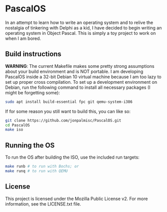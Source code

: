 # PascalOS

In an attempt to learn how to write an operating system and to relive the
nostalgia of tinkering with Delphi as a kid, I have decided to begin writing an
operating system in Object Pascal. This is simply a toy project to work on when
I am bored.

## Build instructions

**WARNING**: The current Makefile makes some pretty strong assumptions about
your build environment and is NOT portable. I am developing PascalOS inside a
32-bit Debian 10 virtual machine because I am too lazy to set up proper cross
compilation. To set up a development environment on Debian, run the following
command to install all necessary packages (I might be forgetting some):

```sh
sudo apt install build-essential fpc git qemu-system-i386
```

If for some reason you still want to build this, you can like so:

```sh
git clone https://github.com/jonpalmisc/PascalOS.git
cd PascalOS
make iso
```

## Running the OS

To run the OS after building the ISO, use the included run targets:

```sh
make runb # to run with Bochs; or
make runq # to run with QEMU
```

## License

This project is licensed under the Mozilla Public License v2. For more
information, see the LICENSE.txt file.
